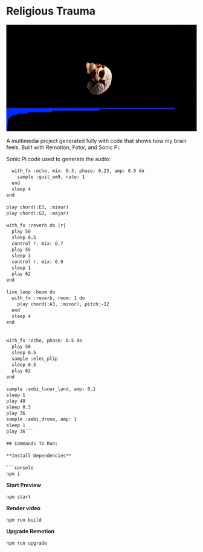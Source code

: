 # Religious Trauma

<img src="/public/cover.png" alt="cover image of skull on black static background">

A multimedia project generated fully with code that shows how my brain feels. Built with Remotion, Fotor, and Sonic Pi. 

Sonic Pi code used to generate the audio:
```live_loop :guit do
  with_fx :echo, mix: 0.3, phase: 0.23, amp: 0.5 do
    sample :guit_em9, rate: 1
  end
  sleep 4
end

play chord(:E3, :minor)
play chord(:G3, :major)

with_fx :reverb do |r|
  play 50
  sleep 0.5
  control r, mix: 0.7
  play 55
  sleep 1
  control r, mix: 0.9
  sleep 1
  play 62
end

live_loop :boom do
  with_fx :reverb, room: 1 do
    play chord(:A3, :minor), pitch:-12
  end
  sleep 4
end


with_fx :echo, phase: 0.5 do
  play 50
  sleep 0.5
  sample :elec_plip
  sleep 0.5
  play 62
end

sample :ambi_lunar_land, amp: 0.1
sleep 1
play 48
sleep 0.5
play 36
sample :ambi_drone, amp: 1
sleep 1
play 36```

## Commands To Run:

**Install Dependencies**

```console
npm i
```

**Start Preview**

```console
npm start
```

**Render video**

```console
npm run build
```

**Upgrade Remotion**

```console
npm run upgrade
```
